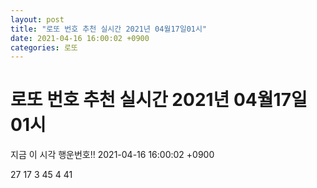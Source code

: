```yaml
---
layout: post
title: "로또 번호 추천 실시간 2021년 04월17일01시"
date: 2021-04-16 16:00:02 +0900
categories: 로또
---
```


# 로또 번호 추천 실시간 2021년 04월17일01시

지금 이 시각 행운번호!! 2021-04-16 16:00:02 +0900

 27  17  3  45  4  41 

